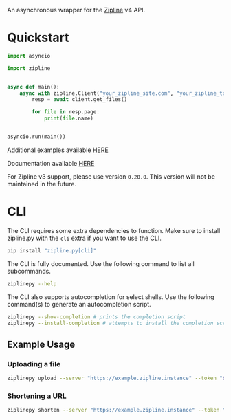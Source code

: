 An asynchronous wrapper for the [Zipline](https://zipline.diced.sh/) v4 API.

# Quickstart

```py
import asyncio

import zipline


async def main():
    async with zipline.Client("your_zipline_site.com", "your_zipline_token") as client:
        resp = await client.get_files()

        for file in resp.page:
            print(file.name)


asyncio.run(main())
```

Additional examples available [HERE](https://github.com/fretgfr/zipline.py/tree/master/examples)

Documentation available [HERE](https://ziplinepy.readthedocs.io/en/latest/)

For Zipline v3 support, please use version `0.20.0`. This version will not be maintained in the future.

# CLI

The CLI requires some extra dependencies to function. Make sure to install zipline.py with the `cli` extra if you want to use the CLI.

```bash
pip install "zipline.py[cli]"
```

The CLI is fully documented. Use the following command to list all subcommands.

```bash
ziplinepy --help
```

The CLI also supports autocompletion for select shells. Use the following command(s) to generate an autocompletion script.

```bash
ziplinepy --show-completion # prints the completion script
ziplinepy --install-completion # attempts to install the completion script into your current shell
```

## Example Usage

### Uploading a file

```bash
ziplinepy upload --server "https://example.zipline.instance" --token "$(cat /file/containing/zipline/token)" file.png
```

### Shortening a URL

```bash
ziplinepy shorten --server "https://example.zipline.instance" --token "$(cat /file/containing/zipline/token)" "https://github.com/fretgfr/zipline.py"
```
